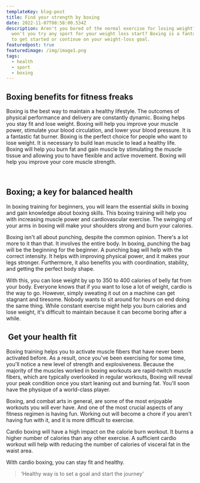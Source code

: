 ```yaml
---
templateKey: blog-post
title: Find your strength by boxing
date: 2022-11-07T08:58:00.534Z
description: Aren't you bored of the normal exercise for losing weight? So why
  won't you try any sport for your weight loss start? Boxing is a fantastic way
  to get started or continue on your weight-loss goal.
featuredpost: true
featuredimage: /img/image1.png
tags:
  - health
  - sport
  - boxing
---
```

## Boxing benefits for fitness freaks

Boxing is the best way to maintain a healthy lifestyle. The outcomes of physical performance and delivery are constantly dynamic. Boxing helps you stay fit and lose weight. Boxing will help you improve your muscle power, stimulate your blood circulation, and lower your blood pressure. It is a fantastic fat burner. Boxing is the perfect choice for people who want to lose weight. It is necessary to build lean muscle to lead a healthy life. Boxing will help you burn fat and gain muscle by stimulating the muscle tissue and allowing you to have flexible and active movement. Boxing will help you improve your core muscle strength.

 

## Boxing; a key for balanced health

In boxing training for beginners, you will learn the essential skills in boxing and gain knowledge about boxing skills. This boxing training will help you with increasing muscle power and cardiovascular exercise. The swinging of your arms in boxing will make your shoulders strong and burn your calories.

Boxing isn't all about punching, despite the common opinion. There's a lot more to it than that. It involves the entire body. In boxing, punching the bag will be the beginning for the beginner. A punching bag will help with the correct intensity. It helps with improving physical power, and it makes your legs stronger. Furthermore, it also benefits you with coordination, stability, and getting the perfect body shape.

With this, you can lose weight by up to 350 to 400 calories of belly fat from your body. Everyone knows that if you want to lose a lot of weight, cardio is the way to go. However, simply sweating it out on a machine can get stagnant and tiresome. Nobody wants to sit around for hours on end doing the same thing. While constant exercise might help you burn calories and lose weight, it's difficult to maintain because it can become boring after a while.

##  Get your health fit

Boxing training helps you to activate muscle fibers that have never been activated before. As a result, once you've been exercising for some time, you'll notice a new level of strength and explosiveness. Because the majority of the muscles worked in boxing workouts are rapid-twitch muscle fibers, which are typically overlooked in regular workouts, Boxing will reveal your peak condition once you start leaning out and burning fat. You'll soon have the physique of a world-class player.

Boxing, and combat arts in general, are some of the most enjoyable workouts you will ever have. And one of the most crucial aspects of any fitness regimen is having fun. Working out will become a chore if you aren't having fun with it, and it is more difficult to exercise.

Cardio boxing will have a high impact on the calorie burn workout. It burns a higher number of calories than any other exercise. A sufficient cardio workout will help with reducing the number of calories of visceral fat in the waist area. 

With cardio boxing, you can stay fit and healthy.



> ‘Healthy way is to set a goal and start the journey’